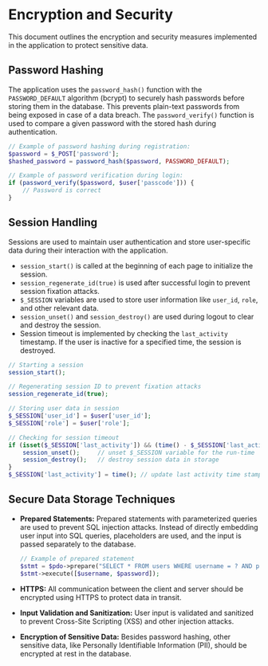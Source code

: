 # Encryption and Security

This document outlines the encryption and security measures implemented in the application to protect sensitive data.

## Password Hashing

The application uses the `password_hash()` function with the `PASSWORD_DEFAULT` algorithm (bcrypt) to securely hash passwords before storing them in the database. This prevents plain-text passwords from being exposed in case of a data breach.  The `password_verify()` function is used to compare a given password with the stored hash during authentication.

```php
// Example of password hashing during registration:
$password = $_POST['password'];
$hashed_password = password_hash($password, PASSWORD_DEFAULT);

// Example of password verification during login:
if (password_verify($password, $user['passcode'])) {
    // Password is correct
}
```

## Session Handling

Sessions are used to maintain user authentication and store user-specific data during their interaction with the application.

-   `session_start()` is called at the beginning of each page to initialize the session.
-   `session_regenerate_id(true)` is used after successful login to prevent session fixation attacks.
-   `$_SESSION` variables are used to store user information like `user_id`, `role`, and other relevant data.
-   `session_unset()` and `session_destroy()` are used during logout to clear and destroy the session.
-   Session timeout is implemented by checking the `last_activity` timestamp. If the user is inactive for a specified time, the session is destroyed.

```php
// Starting a session
session_start();

// Regenerating session ID to prevent fixation attacks
session_regenerate_id(true);

// Storing user data in session
$_SESSION['user_id'] = $user['user_id'];
$_SESSION['role'] = $user['role'];

// Checking for session timeout
if (isset($_SESSION['last_activity']) && (time() - $_SESSION['last_activity'] > 1800)) { // 30 minutes
    session_unset();     // unset $_SESSION variable for the run-time 
    session_destroy();   // destroy session data in storage
}
$_SESSION['last_activity'] = time(); // update last activity time stamp
```

## Secure Data Storage Techniques

-   **Prepared Statements:** Prepared statements with parameterized queries are used to prevent SQL injection attacks.  Instead of directly embedding user input into SQL queries, placeholders are used, and the input is passed separately to the database.

    ```php
    // Example of prepared statement
    $stmt = $pdo->prepare("SELECT * FROM users WHERE username = ? AND password = ?");
    $stmt->execute([$username, $password]);
    ```

-   **HTTPS:** All communication between the client and server should be encrypted using HTTPS to protect data in transit.

-   **Input Validation and Sanitization:** User input is validated and sanitized to prevent Cross-Site Scripting (XSS) and other injection attacks.

-   **Encryption of Sensitive Data:** Besides password hashing, other sensitive data, like Personally Identifiable Information (PII), should be encrypted at rest in the database.
